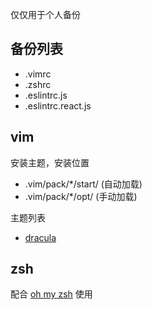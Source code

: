 仅仅用于个人备份

## 备份列表
  - .vimrc
  - .zshrc
  - .eslintrc.js
  - .eslintrc.react.js

## vim
安装主题，安装位置
- .vim/pack/*/start/ (自动加载)
- .vim/pack/*/opt/   (手动加载)

主题列表
- [dracula](https://github.com/dracula/vim)

## zsh
配合 [oh my zsh](https://github.com/ohmyzsh/ohmyzsh) 使用
